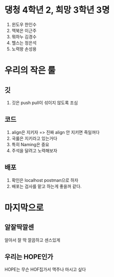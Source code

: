 # 댕청 4학년 2, 희망 3학년 3명
1. 윈도우 한인수
2. 맥북은 이근주
3. 뭐하누 김경수
4. 헬스는 정은석
5. 노력왕 손성용

# 우리의 작은 룰
## 깃
1. 깃은 push pull이 섞이지 않도록 조심
## 코드
1. align은 지키자 => 진짜 align 안 지키면 죽일꺼다
2. 국룰은 지키라고 있는거다
3. 특히 Naming은 중요
4. 주석을 달려고 노력해보자
## 배포
1. 확인은 localhost postman으로 하자
2. 배포는 검사를 맡고 하는게 좋을꺼 같다.


# 마지막으로
## 알잘딱깔센
알아서 잘 딱 깔끔하고 센스있게
## 우리는 HOPE인가
HOPE는 무슨 HOF집가서 맥주나 마시고 싶다
